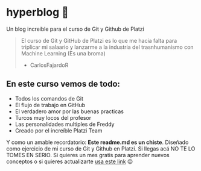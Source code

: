 # hyperblog 💚
Un blog increible para el curso de Git y Github de Platzi
>El curso de Git y GitHub de Platzi es lo que me hacia falta para triplicar mi salaario y lanzarme a la industria del trasnhumanismo con Machine Learning (Es una broma)
>- CarlosFajardoR

## En este curso vemos de todo:
* Todos los comandos de Git
* El flujo de trabajo en GitHub
* El verdadero amor por las buenas practicas
* Turcos muy locos del profesor
* Las personalidades multiples de Freddy
* Creado por el increíble Platzi Team

Y como un amable recordatorio: **Este readme.md es un chiste**. Diseñado como ejercicio de mi curso de Git y Github en Platzi. Si llegas acá NO TE LO TOMES EN SERIO.  Si quieres un mes gratis para aprender nuevos conceptos o si quieres actualizarte [usa este link](https://platzi.com/c/carlosfajardor/ "usa este link") 😉